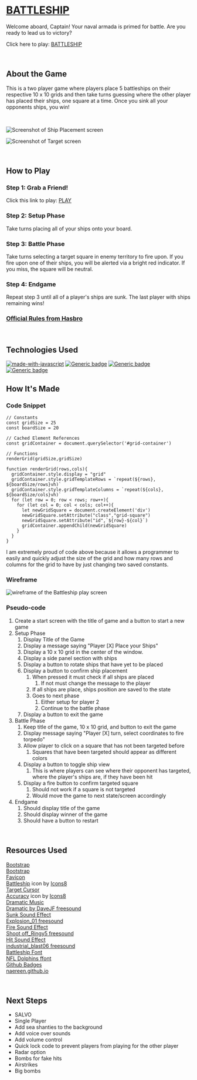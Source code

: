# <a href= "https://play-battleship.netlify.app/">BATTLESHIP</a>

Welcome aboard, Captain!  Your naval armada is primed for battle.  Are you ready to lead us to victory?

Click here to play: <a href= "https://play-battleship.netlify.app/">BATTLESHIP</a>

<br>

## About the Game
This is a two player game where players place 5 battleships on their respective 10 x 10 grids and then take turns guessing where the other player has placed their ships, one square at a time.  Once you sink all your opponents ships, you win!

<br>

![Screenshot of Ship Placement screen](./assets/img/screenshot1.png)

![Screenshot of Target screen](./assets/img/screenshot2.png)

<br>


## How to Play
### Step 1: Grab a Friend!
Click this link to play: <a href="https://play-battleship.netlify.app/">PLAY</a>
### Step 2: Setup Phase
Take turns placing all of your ships onto your board.
### Step 3: Battle Phase
Take turns selecting a target square in enemy territory to fire upon.  If you fire upon one of their ships, you will be alerted via a bright red indicator.  If you miss, the square will be neutral.
### Step 4: Endgame
Repeat step 3 until all of a player's ships are sunk.  The last player with ships remaining wins!    

### <a href="https://www.hasbro.com/common/instruct/battleship.pdf">Official Rules from Hasbro</a>

<br>

## Technologies Used
[![made-with-javascript](https://img.shields.io/badge/Made%20with-JavaScript-1f425f.svg)](https://www.javascript.com)
[![Generic badge](https://img.shields.io/badge/Made%20with-CSS-red.svg)](https://shields.io/)
[![Generic badge](https://img.shields.io/badge/Made%20-HTML-yellow.svg)](https://shields.io/)
[![Generic badge](https://img.shields.io/badge/Made%20with-Bootstrap-blue.svg)](https://shields.io/)
<br>

## How It's Made
### Code Snippet
```
// Constants
const gridSize = 25
const boardSize = 20

// Cached Element References
const gridContainer = document.querySelector('#grid-container')

// Functions
renderGrid(gridSize,gridSize)

function renderGrid(rows,cols){
  gridContainer.style.display = "grid"
  gridContainer.style.gridTemplateRows = `repeat(${rows}, ${boardSize/rows}vh)`
  gridContainer.style.gridTemplateColumns = `repeat(${cols}, ${boardSize/cols}vh)`
  for (let row = 0; row < rows; row++){
    for (let col = 0; col < cols; col++){
      let newGridSquare = document.createElement('div')
      newGridSquare.setAttribute("class","grid-square")
      newGridSquare.setAttribute("id",`${row}-${col}`)
      gridContainer.appendChild(newGridSquare)
    }
  }
}
```
I am extremely proud of code above because it allows a programmer to easily and quickly adjust the size of the grid and how many rows and columns for the grid to have by just changing two saved constants. 

### Wireframe
![wireframe of the Battleship play screen](./assets/img/wire-frame.png)
### Pseudo-code
1. Create a start screen with the title of game and a button to start a new game
2. Setup Phase
   1. Display Title of the Game
   2. Display a message saying "Player [X] Place your Ships"
   3. Display a 10 x 10 grid in the center of the window.
   4. Display a side panel section with ships
   5. Display a button to rotate ships that have yet to be placed
   6. Display a button to confirm ship placement
      1. When pressed it must check if all ships are placed
         1. If not must change the message to the player
      2. If all ships are place, ships position are saved to the state
      3. Goes to next phase 
         1. Either setup for player 2
         2. Continue to the battle phase
   7. Display a button to exit the game
3. Battle Phase
   1. Keep title of the game, 10 x 10 grid, and button to exit the game
   2. Display message saying "Player [X] turn, select coordinates to fire torpedo"
   3. Allow player to click on a square that has not been targeted before
      1. Squares that have been targeted should appear as different colors
   4. Display a button to toggle ship view 
      1. This is where players can see where their opponent has targeted, where the player's ships are, if they have been hit
   5. Display a fire button to confirm targeted square
      1. Should not work if a square is not targeted
      2. Would move the game to next state/screen accordingly
4. Endgame
   1. Should display title of the game
   2. Should display winner of the game
   3. Should have a button to restart


<br>

## Resources Used
<u>Bootstrap</u> <br> <a href="https://getbootstrap.com/">Bootstrap</a>
<br>
<u>Favicon</u> <br> <a target="_blank" href="https://icons8.com/icon/24072/battleship">Battleship</a> icon by <a target="_blank" href="https://icons8.com">Icons8</a>
<br>
<u>Target Cursor</u> <br> <a target="_blank" href="https://icons8.com/icon/24921/accuracy">Accuracy</a> icon by <a target="_blank" href="https://icons8.com">Icons8</a>
<br>
<u>Dramatic Music</u> <br> <a href="https://freesound.org/people/DaveJf/sounds/564825/">Dramatic by DaveJF freesound</a>
<br>
<u>Sunk Sound Effect</u> <br> <a href="https://freesound.org/people/tommccann/sounds/235968/">Explosion_01 freesound</a>
<br>
<u>Fire Sound Effect</u> <br> <a href="https://freesound.org/people/CGEffex/sounds/86989/"> Shoot off_Ringy5 freesound</a>
<br>
<u> Hit Sound Effect </u> <br> <a href="https://freesound.org/people/thanvannispen/sounds/9565/">industrial_blast06 freesound</a>
<br>
<u> Battleship Font </u> <br> <a href="https://www.ffonts.net/NFL-Dolphins.font.download"> NFL Dolphins ffont</a>
<br>
<u> Github Badges </u> <br> <a href="https://naereen.github.io/badges/">naereen.github.io</a>

<br>

## Next Steps
- SALVO
- Single Player
- Add sea shanties to the background
- Add voice over sounds
- Add volume control
- Quick lock code to prevent players from playing for the other player 
- Radar option
- Bombs for fake hits
- Airstrikes
- Big bombs
